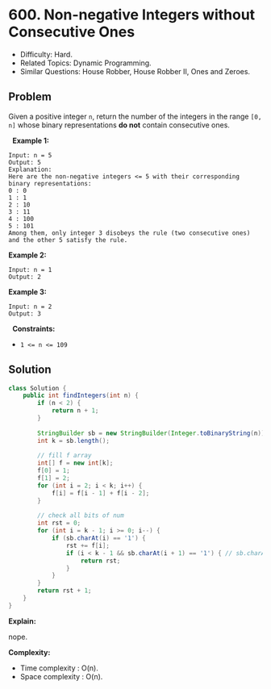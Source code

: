 # 600. Non-negative Integers without Consecutive Ones

- Difficulty: Hard.
- Related Topics: Dynamic Programming.
- Similar Questions: House Robber, House Robber II, Ones and Zeroes.

## Problem

Given a positive integer ```n```, return the number of the integers in the range ```[0, n]``` whose binary representations **do not** contain consecutive ones.

 
**Example 1:**

```
Input: n = 5
Output: 5
Explanation:
Here are the non-negative integers <= 5 with their corresponding binary representations:
0 : 0
1 : 1
2 : 10
3 : 11
4 : 100
5 : 101
Among them, only integer 3 disobeys the rule (two consecutive ones) and the other 5 satisfy the rule. 
```

**Example 2:**

```
Input: n = 1
Output: 2
```

**Example 3:**

```
Input: n = 2
Output: 3
```

 
**Constraints:**


	
- ```1 <= n <= 109```



## Solution

```java
class Solution {
    public int findIntegers(int n) {
        if (n < 2) {
            return n + 1;
        }
        
        StringBuilder sb = new StringBuilder(Integer.toBinaryString(n)).reverse();
        int k = sb.length();
        
        // fill f array
        int[] f = new int[k];
        f[0] = 1;
        f[1] = 2;
        for (int i = 2; i < k; i++) {
            f[i] = f[i - 1] + f[i - 2];
        }
        
        // check all bits of num
        int rst = 0;
        for (int i = k - 1; i >= 0; i--) {
            if (sb.charAt(i) == '1') {
                rst += f[i];
                if (i < k - 1 && sb.charAt(i + 1) == '1') { // sb.charAt(i + 1) represents the prev_bits
                    return rst;
                }
            }
        }
        return rst + 1;
    }
}
```

**Explain:**

nope.

**Complexity:**

* Time complexity : O(n).
* Space complexity : O(n).
